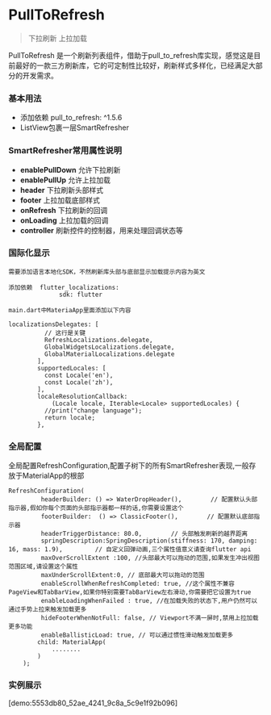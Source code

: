 # PullToRefresh

> 下拉刷新 上拉加载

PullToRefresh 是一个刷新列表组件，借助于pull_to_refresh库实现，感觉这是目前最好的一款三方刷新库，它的可定制性比较好，刷新样式多样化，已经满足大部分的开发需求。

### **基本用法**

*  添加依赖 pull_to_refresh: ^1.5.6
*  ListView包裹一层SmartRefresher 



### **SmartRefresher常用属性说明**

* **enablePullDown**   允许下拉刷新
* **enablePullUp**   允许上拉加载
* **header**   下拉刷新头部样式
* **footer**   上拉加载底部样式
* **onRefresh**   下拉刷新的回调
* **onLoading**   上拉加载的回调
* **controller**  刷新控件的控制器，用来处理回调状态等


### **国际化显示**
 
 ```
 需要添加语言本地化SDK，不然刷新库头部与底部显示加载提示内容为英文
 
 添加依赖  flutter_localizations:
               sdk: flutter
                                        
 main.dart中MateriaApp里面添加以下内容
 
 localizationsDelegates: [
           // 这行是关键
           RefreshLocalizations.delegate,
           GlobalWidgetsLocalizations.delegate,
           GlobalMaterialLocalizations.delegate
         ],
         supportedLocales: [
           const Locale('en'),
           const Locale('zh'),
         ],
         localeResolutionCallback:
             (Locale locale, Iterable<Locale> supportedLocales) {
           //print("change language");
           return locale;
         },
 
 ```
 
 
### **全局配置**
 全局配置RefreshConfiguration,配置子树下的所有SmartRefresher表现,一般存放于MaterialApp的根部
 
 ```
 RefreshConfiguration(
          headerBuilder: () => WaterDropHeader(),        // 配置默认头部指示器,假如你每个页面的头部指示器都一样的话,你需要设置这个
          footerBuilder:  () => ClassicFooter(),        // 配置默认底部指示器
          headerTriggerDistance: 80.0,        // 头部触发刷新的越界距离
          springDescription:SpringDescription(stiffness: 170, damping: 16, mass: 1.9),         // 自定义回弹动画,三个属性值意义请查询flutter api
          maxOverScrollExtent :100, //头部最大可以拖动的范围,如果发生冲出视图范围区域,请设置这个属性
          maxUnderScrollExtent:0, // 底部最大可以拖动的范围
          enableScrollWhenRefreshCompleted: true, //这个属性不兼容PageView和TabBarView,如果你特别需要TabBarView左右滑动,你需要把它设置为true
          enableLoadingWhenFailed : true, //在加载失败的状态下,用户仍然可以通过手势上拉来触发加载更多
          hideFooterWhenNotFull: false, // Viewport不满一屏时,禁用上拉加载更多功能
          enableBallisticLoad: true, // 可以通过惯性滑动触发加载更多
         child: MaterialApp(
             ........
         )
     );

 ```
 
 
### 实例展示
  
[demo:5553db80_52ae_4241_9c8a_5c9e1f92b096]
 

  